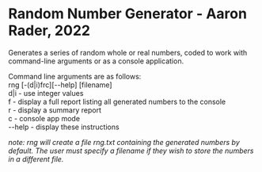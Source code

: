 # Random Number Generator - Aaron Rader, 2022

Generates a series of random whole or real numbers, coded to work with command-line arguments or as a console application.

Command line arguments are as follows:</br>
rng [-(d|i)frc][--help] [filename]</br>
d|i - use integer values</br>
f - display a full report listing all generated numbers to the console</br>
r - display a summary report</br>
c - console app mode</br>
--help - display these instructions

*note: rng will create a file rng.txt containing the generated numbers by default. The user must specify a filename if they wish to store the numbers in a different file.*
